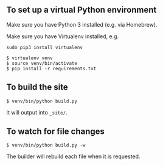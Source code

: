 

## To set up a virtual Python environment

Make sure you have Python 3 installed (e.g. via Homebrew).

Make sure you have Virtualenv installed, e.g.
```console
sudo pip3 install virtualenv
```

```console
$ virtualenv venv
$ source venv/bin/activate
$ pip install -r requirements.txt
```

## To build the site

```console
$ venv/bin/python build.py
```

It will output into `_site/`.

## To watch for file changes

```console
$ venv/bin/python build.py -w
```

The builder will rebuild each file when it is requested.

